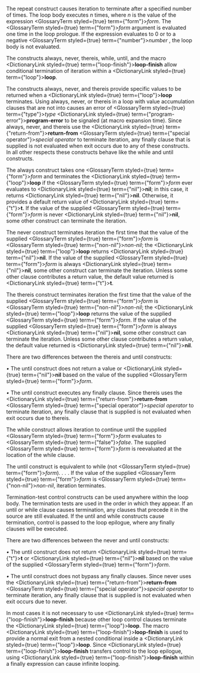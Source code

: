  



The repeat construct causes iteration to terminate after a specified number of times. The loop body executes *n* times, where *n* is the value of the expression <GlossaryTerm styled={true} term={"form"}><i>form</i></GlossaryTerm>. The <GlossaryTerm styled={true} term={"form"}><i>form</i></GlossaryTerm> argument is evaluated one time in the loop prologue. If the expression evaluates to 0 or to a negative <GlossaryTerm styled={true} term={"number"}><i>number</i></GlossaryTerm> , the loop body is not evaluated. 



The constructs always, never, thereis, while, until, and the macro <DictionaryLink styled={true} term={"loop-finish"}><b>loop-finish</b></DictionaryLink> allow conditional termination of iteration within a <DictionaryLink styled={true} term={"loop"}><b>loop</b></DictionaryLink>. 



The constructs always, never, and thereis provide specific values to be returned when a <DictionaryLink styled={true} term={"loop"}><b>loop</b></DictionaryLink> terminates. Using always, never, or thereis in a loop with value accumulation clauses that are not into causes an error of <GlossaryTerm styled={true} term={"type"}><i>type</i></GlossaryTerm> <DictionaryLink styled={true} term={"program-error"}><b>program-error</b></DictionaryLink> to be signaled (at macro expansion time). Since always, never, and thereis use the <DictionaryLink styled={true} term={"return-from"}><b>return-from</b></DictionaryLink> <GlossaryTerm styled={true} term={"special operator"}><i>special operator</i></GlossaryTerm> to terminate iteration, any finally clause that is supplied is not evaluated when exit occurs due to any of these constructs. In all other respects these constructs behave like the while and until constructs. 



The always construct takes one <GlossaryTerm styled={true} term={"form"}><i>form</i></GlossaryTerm> and terminates the <DictionaryLink styled={true} term={"loop"}><b>loop</b></DictionaryLink> if the <GlossaryTerm styled={true} term={"form"}><i>form</i></GlossaryTerm> ever evaluates to <DictionaryLink styled={true} term={"nil"}><b>nil</b></DictionaryLink>; in this case, it returns <DictionaryLink styled={true} term={"nil"}><b>nil</b></DictionaryLink>. Otherwise, it provides a default return value of <DictionaryLink styled={true} term={"t"}><b>t</b></DictionaryLink>. If the value of the supplied <GlossaryTerm styled={true} term={"form"}><i>form</i></GlossaryTerm> is never <DictionaryLink styled={true} term={"nil"}><b>nil</b></DictionaryLink>, some other construct can terminate the iteration. 



The never construct terminates iteration the first time that the value of the supplied <GlossaryTerm styled={true} term={"form"}><i>form</i></GlossaryTerm> is <GlossaryTerm styled={true} term={"non-nil"}><i>non-nil</i></GlossaryTerm>; the <DictionaryLink styled={true} term={"loop"}><b>loop</b></DictionaryLink> returns <DictionaryLink styled={true} term={"nil"}><b>nil</b></DictionaryLink>. If the value of the supplied <GlossaryTerm styled={true} term={"form"}><i>form</i></GlossaryTerm> is always <DictionaryLink styled={true} term={"nil"}><b>nil</b></DictionaryLink>, some other construct can terminate the iteration. Unless some other clause contributes a return value, the default value returned is <DictionaryLink styled={true} term={"t"}><b>t</b></DictionaryLink>. 



The thereis construct terminates iteration the first time that the value of the supplied <GlossaryTerm styled={true} term={"form"}><i>form</i></GlossaryTerm> is <GlossaryTerm styled={true} term={"non-nil"}><i>non-nil</i></GlossaryTerm>; the <DictionaryLink styled={true} term={"loop"}><b>loop</b></DictionaryLink> returns the value of the supplied <GlossaryTerm styled={true} term={"form"}><i>form</i></GlossaryTerm>. If the value of the supplied <GlossaryTerm styled={true} term={"form"}><i>form</i></GlossaryTerm> is always <DictionaryLink styled={true} term={"nil"}><b>nil</b></DictionaryLink>, some other construct can terminate the iteration. Unless some other clause contributes a return value, the default value returned is <DictionaryLink styled={true} term={"nil"}><b>nil</b></DictionaryLink>. 



There are two differences between the thereis and until constructs: 



*•* The until construct does not return a value or <DictionaryLink styled={true} term={"nil"}><b>nil</b></DictionaryLink> based on the value of the supplied <GlossaryTerm styled={true} term={"form"}><i>form</i></GlossaryTerm>. 



 



 



*•* The until construct executes any finally clause. Since thereis uses the <DictionaryLink styled={true} term={"return-from"}><b>return-from</b></DictionaryLink> <GlossaryTerm styled={true} term={"special operator"}><i>special operator</i></GlossaryTerm> to terminate iteration, any finally clause that is supplied is not evaluated when exit occurs due to thereis. 



The while construct allows iteration to continue until the supplied <GlossaryTerm styled={true} term={"form"}><i>form</i></GlossaryTerm> evaluates to <GlossaryTerm styled={true} term={"false"}><i>false</i></GlossaryTerm>. The supplied <GlossaryTerm styled={true} term={"form"}><i>form</i></GlossaryTerm> is reevaluated at the location of the while clause. 



The until construct is equivalent to while (not <GlossaryTerm styled={true} term={"form"}><i>form</i></GlossaryTerm>)*. . .* . If the value of the supplied <GlossaryTerm styled={true} term={"form"}><i>form</i></GlossaryTerm> is <GlossaryTerm styled={true} term={"non-nil"}><i>non-nil</i></GlossaryTerm>, iteration terminates. 



Termination-test control constructs can be used anywhere within the loop body. The termination tests are used in the order in which they appear. If an until or while clause causes termination, any clauses that precede it in the source are still evaluated. If the until and while constructs cause termination, control is passed to the loop epilogue, where any finally clauses will be executed. 



There are two differences between the never and until constructs: 



*•* The until construct does not return <DictionaryLink styled={true} term={"t"}><b>t</b></DictionaryLink> or <DictionaryLink styled={true} term={"nil"}><b>nil</b></DictionaryLink> based on the value of the supplied <GlossaryTerm styled={true} term={"form"}><i>form</i></GlossaryTerm>. 



*•* The until construct does not bypass any finally clauses. Since never uses the <DictionaryLink styled={true} term={"return-from"}><b>return-from</b></DictionaryLink> <GlossaryTerm styled={true} term={"special operator"}><i>special operator</i></GlossaryTerm> to terminate iteration, any finally clause that is supplied is not evaluated when exit occurs due to never. 



In most cases it is not necessary to use <DictionaryLink styled={true} term={"loop-finish"}><b>loop-finish</b></DictionaryLink> because other loop control clauses terminate the <DictionaryLink styled={true} term={"loop"}><b>loop</b></DictionaryLink>. The macro <DictionaryLink styled={true} term={"loop-finish"}><b>loop-finish</b></DictionaryLink> is used to provide a normal exit from a nested conditional inside a <DictionaryLink styled={true} term={"loop"}><b>loop</b></DictionaryLink>. Since <DictionaryLink styled={true} term={"loop-finish"}><b>loop-finish</b></DictionaryLink> transfers control to the loop epilogue, using <DictionaryLink styled={true} term={"loop-finish"}><b>loop-finish</b></DictionaryLink> within a finally expression can cause infinite looping. 



